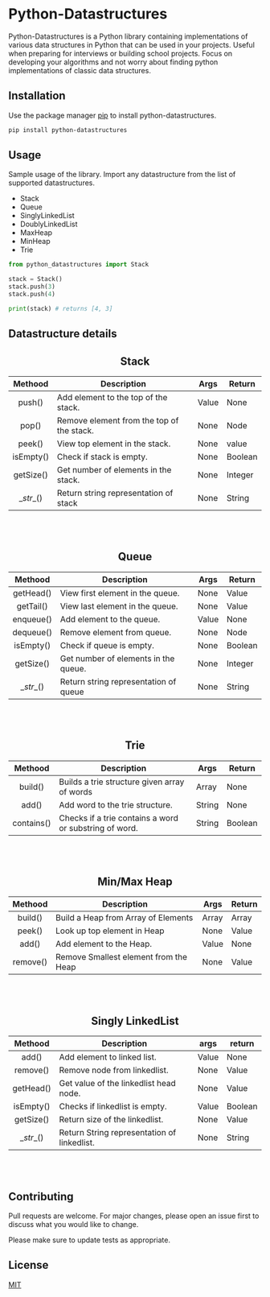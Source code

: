 

# Python-Datastructures

Python-Datastructures is a Python library containing implementations of various data structures in Python that can be used in your projects. Useful when preparing for interviews or building school projects. Focus on developing your algorithms and not worry about finding python implementations of classic data structures.

## Installation

Use the package manager [pip](https://pip.pypa.io/en/stable/) to install python-datastructures.

```bash
pip install python-datastructures
```

## Usage
Sample usage of the library. Import any datastructure from the list of supported datastructures.

* Stack 
* Queue
* SinglyLinkedList
* DoublyLinkedList
* MaxHeap
* MinHeap
* Trie 

```python
from python_datastructures import Stack

stack = Stack()
stack.push(3)
stack.push(4)

print(stack) # returns [4, 3]
```
## Datastructure details

<div align="center"> <h2>Stack </h2></div>

|  Methood  | Description                               | Args  | Return  |
|:---------:|-------------------------------------------|-------|---------|
| push()    | Add element to the top of the stack.      | Value | None    |
| pop()     | Remove element from the top of the stack. | None  | Node   |
| peek()    | View top element in the stack.            | None  | value   |
| isEmpty() | Check if stack is empty.                  | None  | Boolean |
| getSize() | Get number of elements in the stack.      | None  | Integer |
| \__str__() | Return string representation of stack    | None  | String  |

<br></br>
<div align="center"> <h2>Queue</h2></div>

|  Methood  | Description                           | Args  | Return  |
|:---------:|---------------------------------------|-------|---------|
| getHead() | View first element in the queue.      | None  | Value   |
| getTail() | View last element in the queue.       | None  | Value   |
| enqueue() | Add element to the queue.             | Value | None    |
| dequeue() | Remove element from queue.            | None  | Node   |
| isEmpty() | Check if queue is empty.              | None  | Boolean |
| getSize() | Get number of elements in the queue.  | None  | Integer |
| \__str__() | Return string representation of queue | None  | String  |

<br></br>
<div align="center"> <h2>Trie</h2></div>

|   Methood  | Description                                            | Args   | Return  |
|:----------:|--------------------------------------------------------|--------|---------|
| build()    | Builds a trie structure given array of words           | Array  | None    |
| add()      | Add word to the trie structure.                        | String | None    |
| contains() | Checks if a trie contains a word or substring of word. | String | Boolean |

<br></br>
<div align="center"> <h2>Min/Max Heap</h2></div>


|  Methood | Description                           | Args  | Return |
|:--------:|---------------------------------------|-------|--------|
| build()  | Build a Heap from Array of Elements   | Array | Array  |
| peek()   | Look up top element in Heap           | None  | Value  |
| add()    | Add element to the Heap.              | Value | None   |
| remove() | Remove Smallest element from the Heap | None  | Value  |

<br></br>
<div align="center"> <h2>Singly LinkedList</h2></div>

|  Methood  | Description                                 | args  | return  |
|:---------:|---------------------------------------------|-------|---------|
| add()     | Add element to linked list.                 | Value | None    |
| remove()  | Remove node from linkedlist.                | None  | Value   |
| getHead() | Get value of the linkedlist head node.      | None  | Value   |
| isEmpty() | Checks if linkedlist is empty.              | Value | Boolean |
| getSize() | Return size of the linkedlist.              | None  | Value   |
| \__str__() | Return String representation of linkedlist. | None  | String  |


<br></br>
## Contributing
Pull requests are welcome. For major changes, please open an issue first to discuss what you would like to change.

Please make sure to update tests as appropriate.

## License
[MIT](https://choosealicense.com/licenses/mit/)